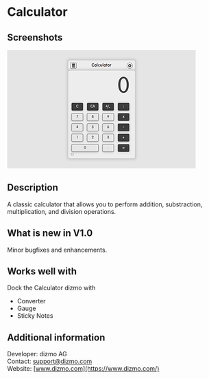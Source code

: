 # Calculator

## Screenshots

![Calculator dizmo](./Calculator.jpg)

## Description

A classic calculator that allows you to perform addition, substraction, multiplication, and division operations.

## What is new in V1.0
Minor bugfixes and enhancements.

## Works well with

Dock the Calculator dizmo with

* Converter
* Gauge
* Sticky Notes

## Additional information

Developer: dizmo AG<br>
Contact: support@dizmo.com<br>
Website: [www.dizmo.com](https://www.dizmo.com/)<br>
